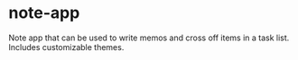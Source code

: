 # note-app
Note app that can be used to write memos and cross off items in a task list. Includes customizable themes. 
